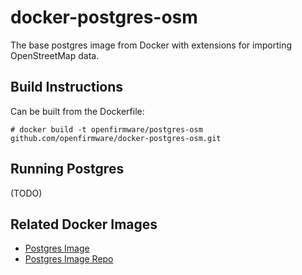 # docker-postgres-osm

The base postgres image from Docker with extensions for importing OpenStreetMap data.

## Build Instructions

Can be built from the Dockerfile:

    # docker build -t openfirmware/postgres-osm github.com/openfirmware/docker-postgres-osm.git

## Running Postgres

(TODO)

## Related Docker Images

* [Postgres Image](https://registry.hub.docker.com/_/postgres/)
* [Postgres Image Repo](https://github.com/docker-library/postgres)

